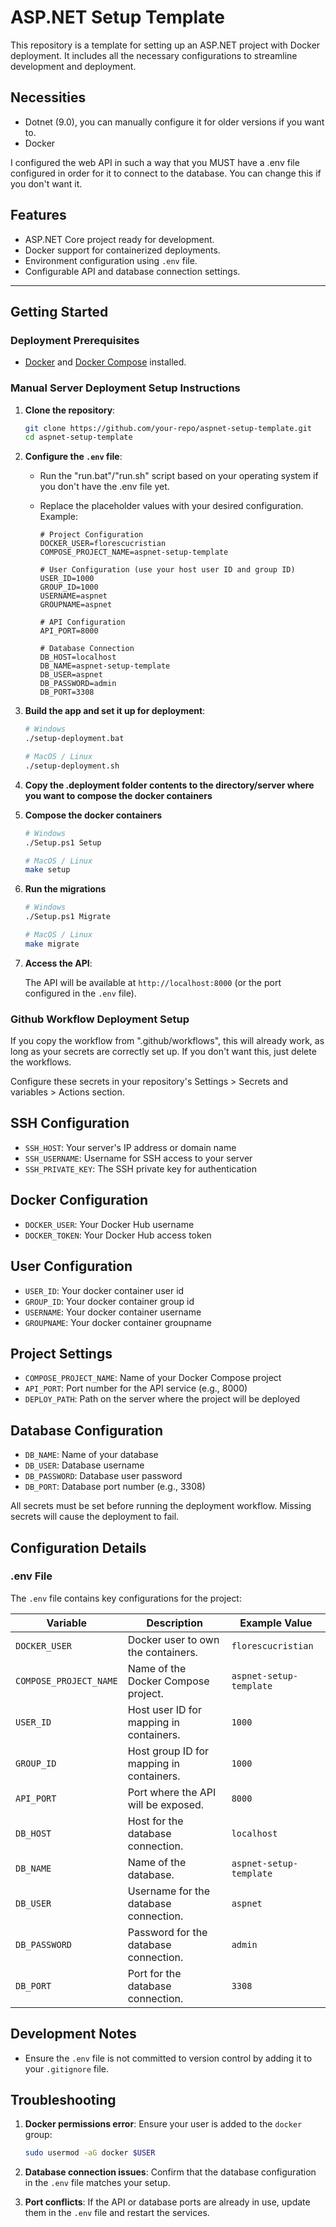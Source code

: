 # ASP.NET Setup Template

This repository is a template for setting up an ASP.NET project with Docker deployment. It includes all the necessary configurations to streamline development and deployment.

## Necessities

- Dotnet (9.0), you can manually configure it for older versions if you want to.
- Docker

I configured the web API in such a way that you MUST have a .env file configured in order for it to connect to the database. You can change this if you don't want it.

## Features

- ASP.NET Core project ready for development.
- Docker support for containerized deployments.
- Environment configuration using `.env` file.
- Configurable API and database connection settings.

---

## Getting Started

### Deployment Prerequisites

- [Docker](https://www.docker.com/) and [Docker Compose](https://docs.docker.com/compose/install/) installed.

### Manual Server Deployment Setup Instructions

1. **Clone the repository**:

   ```bash
   git clone https://github.com/your-repo/aspnet-setup-template.git
   cd aspnet-setup-template
   ```

2. **Configure the `.env` file**:

   - Run the "run.bat"/"run.sh" script based on your operating system if you don't have the .env file yet.
   - Replace the placeholder values with your desired configuration. Example:

     ```env
     # Project Configuration
     DOCKER_USER=florescucristian
     COMPOSE_PROJECT_NAME=aspnet-setup-template

     # User Configuration (use your host user ID and group ID)
     USER_ID=1000
     GROUP_ID=1000
     USERNAME=aspnet
     GROUPNAME=aspnet

     # API Configuration
     API_PORT=8000

     # Database Connection
     DB_HOST=localhost
     DB_NAME=aspnet-setup-template
     DB_USER=aspnet
     DB_PASSWORD=admin
     DB_PORT=3308
     ```

3. **Build the app and set it up for deployment**:

   ```bash
   # Windows
   ./setup-deployment.bat
   
   # MacOS / Linux
   ./setup-deployment.sh
   ```

4. **Copy the .deployment folder contents to the directory/server where you want to compose the docker containers**
5. **Compose the docker containers**

    ```bash
    # Windows
    ./Setup.ps1 Setup

    # MacOS / Linux
    make setup
    ```

6. **Run the migrations**

    ```bash
    # Windows
    ./Setup.ps1 Migrate

    # MacOS / Linux
    make migrate
    ```

7. **Access the API**:

   The API will be available at `http://localhost:8000` (or the port configured in the `.env` file).

### Github Workflow Deployment Setup

If you copy the workflow from ".github/workflows", this will already work, as long as your secrets are correctly set up. If you don't want this, just delete the workflows.

Configure these secrets in your repository's Settings > Secrets and variables > Actions section.

## SSH Configuration
- `SSH_HOST`: Your server's IP address or domain name
- `SSH_USERNAME`: Username for SSH access to your server
- `SSH_PRIVATE_KEY`: The SSH private key for authentication

## Docker Configuration
- `DOCKER_USER`: Your Docker Hub username
- `DOCKER_TOKEN`: Your Docker Hub access token

## User Configuration
- `USER_ID`: Your docker container user id
- `GROUP_ID`: Your docker container group id
- `USERNAME`: Your docker container username
- `GROUPNAME`: Your docker container groupname

## Project Settings
- `COMPOSE_PROJECT_NAME`: Name of your Docker Compose project
- `API_PORT`: Port number for the API service (e.g., 8000)
- `DEPLOY_PATH`: Path on the server where the project will be deployed

## Database Configuration
- `DB_NAME`: Name of your database
- `DB_USER`: Database username
- `DB_PASSWORD`: Database user password
- `DB_PORT`: Database port number (e.g., 3308)

All secrets must be set before running the deployment workflow. Missing secrets will cause the deployment to fail.

## Configuration Details

### .env File

The `.env` file contains key configurations for the project:

| Variable                | Description                                                   | Example Value          |
|-------------------------|---------------------------------------------------------------|------------------------|
| `DOCKER_USER`           | Docker user to own the containers.                            | `florescucristian`     |
| `COMPOSE_PROJECT_NAME`  | Name of the Docker Compose project.                           | `aspnet-setup-template`|
| `USER_ID`               | Host user ID for mapping in containers.                       | `1000`                |
| `GROUP_ID`              | Host group ID for mapping in containers.                      | `1000`                |
| `API_PORT`              | Port where the API will be exposed.                           | `8000`                |
| `DB_HOST`               | Host for the database connection.                             | `localhost`           |
| `DB_NAME`               | Name of the database.                                         | `aspnet-setup-template`|
| `DB_USER`               | Username for the database connection.                         | `aspnet`              |
| `DB_PASSWORD`           | Password for the database connection.                         | `admin`               |
| `DB_PORT`               | Port for the database connection.                             | `3308`                |

## Development Notes

- Ensure the `.env` file is not committed to version control by adding it to your `.gitignore` file.

## Troubleshooting

1. **Docker permissions error**:
   Ensure your user is added to the `docker` group:

   ```bash
   sudo usermod -aG docker $USER
   ```

2. **Database connection issues**:
   Confirm that the database configuration in the `.env` file matches your setup.

3. **Port conflicts**:
   If the API or database ports are already in use, update them in the `.env` file and restart the services.
